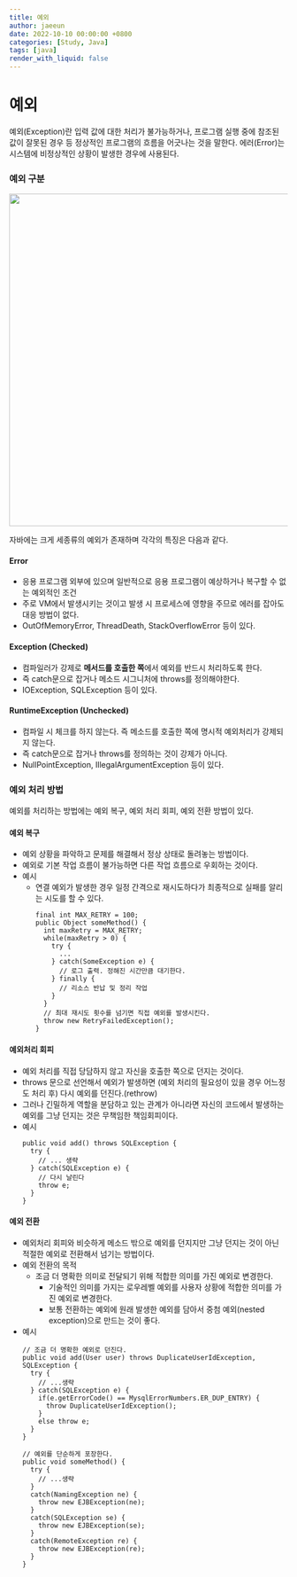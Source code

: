 ```yaml
---
title: 예외
author: jaeeun
date: 2022-10-10 00:00:00 +0800
categories: [Study, Java]
tags: [java]
render_with_liquid: false
---
```


# 예외

예외(Exception)란 입력 값에 대한 처리가 불가능하거나, 프로그램 실행 중에 참조된 값이 잘못된 경우 등 정상적인 프로그램의 흐름을 어긋나는 것을 말한다. 에러(Error)는 시스템에 비정상적인 상황이 발생한 경우에 사용된다.

### 예외 구분

<img src="https://www.nextree.co.kr/content/images/2021/01/Exception-Class.png" width=600>

자바에는 크게 세종류의 예외가 존재하며 각각의 특징은 다음과 같다.

#### Error

- 응용 프로그램 외부에 있으며 일반적으로 응용 프로그램이 예상하거나 복구할 수 없는 예외적인 조건
- 주로 VM에서 발생시키는 것이고 발생 시 프로세스에 영향을 주므로 에러를 잡아도 대응 방법이 없다.
- OutOfMemoryError, ThreadDeath, StackOverflowError 등이 있다.

#### Exception (Checked)

- 컴파일러가 강제로 **메서드를 호출한 쪽**에서 예외를 반드시 처리하도록 한다.
- 즉 catch문으로 잡거나 메소드 시그니처에 throws를 정의해야한다.
- IOException, SQLException 등이 있다.

#### RuntimeException (Unchecked)

- 컴파일 시 체크를 하지 않는다. 즉 메소드를 호출한 쪽에 명시적 예외처리가 강제되지 않는다.
- 즉 catch문으로 잡거나 throws를 정의하는 것이 강제가 아니다.
- NullPointException, IllegalArgumentException 등이 있다.

### 예외 처리 방법

예외를 처리하는 방법에는 예외 복구, 예외 처리 회피, 예외 전환 방법이 있다.

#### 예외 복구

- 예외 상황을 파악하고 문제를 해결해서 정상 상태로 돌려놓는 방법이다.
- 예외로 기본 작업 흐름이 불가능하면 다른 작업 흐름으로 우회하는 것이다.
- 예시
  - 연결 예외가 발생한 경우 일정 간격으로 재시도하다가 최종적으로 실패를 알리는 시도를 할 수 있다.
    ```
    final int MAX_RETRY = 100;
    public Object someMethod() {
      int maxRetry = MAX_RETRY;
      while(maxRetry > 0) {
        try {
          ...
        } catch(SomeException e) {
          // 로그 출력. 정해진 시간만큼 대기한다.
        } finally {
          // 리소스 반납 및 정리 작업
        }
      }
      // 최대 재시도 횟수를 넘기면 직접 예외를 발생시킨다.
      throw new RetryFailedException();
    }
    ```

#### 예외처리 회피

- 예외 처리를 직접 당담하지 않고 자신을 호출한 쪽으로 던지는 것이다.
- throws 문으로 선언해서 예외가 발생하면 (예외 처리의 필요성이 있을 경우 어느정도 처리 후) 다시 예외를 던진다.(rethrow)
- 그러나 긴밀하게 역할을 분담하고 있는 관계가 아니라면 자신의 코드에서 발생하는 예외를 그냥 던지는 것은 무책임한 책임회피이다.
- 예시
  ```
  public void add() throws SQLException {
    try {
      // ... 생략
    } catch(SQLException e) {
      // 다시 날린다
      throw e;
    }
  }
  ```

#### 예외 전환

- 예외처리 회피와 비슷하게 메소드 밖으로 예외를 던지지만 그냥 던지는 것이 아닌 적절한 예외로 전환해서 넘기는 방법이다.
- 예외 전환의 목적
  - 조금 더 명확한 의미로 전달되기 위해 적합한 의미를 가진 예외로 변경한다.
    - 기술적인 의미를 가지는 로우레벨 예외를 사용자 상황에 적합한 의미를 가진 예외로 변경한다.
    - 보통 전환하는 예외에 원래 발생한 예외를 담아서 중첨 예외(nested exception)으로 만드는 것이 좋다.
- 예시
  ```
  // 조금 더 명확한 예외로 던진다.
  public void add(User user) throws DuplicateUserIdException,   SQLException {
    try {
      // ...생략
    } catch(SQLException e) {
      if(e.getErrorCode() == MysqlErrorNumbers.ER_DUP_ENTRY) {
        throw DuplicateUserIdException();
      }
      else throw e;
    }
  }
  
  // 예외를 단순하게 포장한다.
  public void someMethod() {
    try {
      // ...생략
    }
    catch(NamingException ne) {
      throw new EJBException(ne);
    }
    catch(SQLException se) {
      throw new EJBException(se);
    }
    catch(RemoteException re) {
      throw new EJBException(re);
    }
  }
  ```
